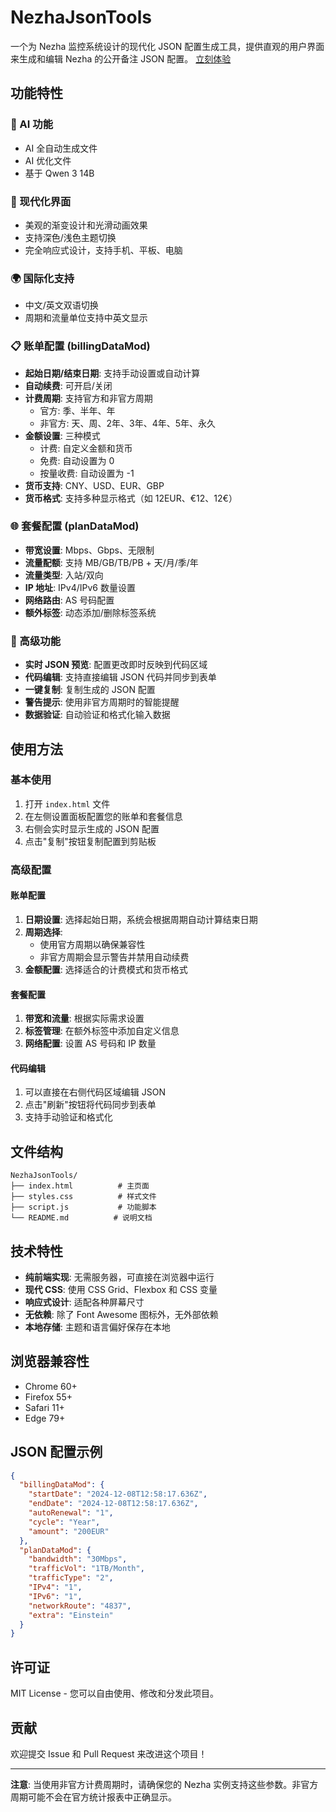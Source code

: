 # NezhaJsonTools

一个为 Nezha 监控系统设计的现代化 JSON 配置生成工具，提供直观的用户界面来生成和编辑 Nezha 的公开备注 JSON 配置。
[立刻体验](https://nezhajsontools.pages.dev)

## 功能特性

### 🤖 AI 功能
 - AI 全自动生成文件
 - AI 优化文件
 - 基于 Qwen 3 14B

### 🎨 现代化界面
- 美观的渐变设计和光滑动画效果
- 支持深色/浅色主题切换
- 完全响应式设计，支持手机、平板、电脑

### 🌍 国际化支持
- 中文/英文双语切换
- 周期和流量单位支持中英文显示

### 📋 账单配置 (billingDataMod)
- **起始日期/结束日期**: 支持手动设置或自动计算
- **自动续费**: 可开启/关闭
- **计费周期**: 支持官方和非官方周期
  - 官方: 季、半年、年
  - 非官方: 天、周、2年、3年、4年、5年、永久
- **金额设置**: 三种模式
  - 计费: 自定义金额和货币
  - 免费: 自动设置为 0
  - 按量收费: 自动设置为 -1
- **货币支持**: CNY、USD、EUR、GBP
- **货币格式**: 支持多种显示格式（如 12EUR、€12、12€）

### 🌐 套餐配置 (planDataMod)
- **带宽设置**: Mbps、Gbps、无限制
- **流量配额**: 支持 MB/GB/TB/PB + 天/月/季/年
- **流量类型**: 入站/双向
- **IP 地址**: IPv4/IPv6 数量设置
- **网络路由**: AS 号码配置
- **额外标签**: 动态添加/删除标签系统

### 🔧 高级功能
- **实时 JSON 预览**: 配置更改即时反映到代码区域
- **代码编辑**: 支持直接编辑 JSON 代码并同步到表单
- **一键复制**: 复制生成的 JSON 配置
- **警告提示**: 使用非官方周期时的智能提醒
- **数据验证**: 自动验证和格式化输入数据

## 使用方法

### 基本使用
1. 打开 `index.html` 文件
2. 在左侧设置面板配置您的账单和套餐信息
3. 右侧会实时显示生成的 JSON 配置
4. 点击"复制"按钮复制配置到剪贴板

### 高级配置

#### 账单配置
1. **日期设置**: 选择起始日期，系统会根据周期自动计算结束日期
2. **周期选择**: 
   - 使用官方周期以确保兼容性
   - 非官方周期会显示警告并禁用自动续费
3. **金额配置**: 选择适合的计费模式和货币格式

#### 套餐配置
1. **带宽和流量**: 根据实际需求设置
2. **标签管理**: 在额外标签中添加自定义信息
3. **网络配置**: 设置 AS 号码和 IP 数量

#### 代码编辑
1. 可以直接在右侧代码区域编辑 JSON
2. 点击"刷新"按钮将代码同步到表单
3. 支持手动验证和格式化

## 文件结构

```
NezhaJsonTools/
├── index.html          # 主页面
├── styles.css          # 样式文件
├── script.js           # 功能脚本
└── README.md          # 说明文档
```

## 技术特性

- **纯前端实现**: 无需服务器，可直接在浏览器中运行
- **现代 CSS**: 使用 CSS Grid、Flexbox 和 CSS 变量
- **响应式设计**: 适配各种屏幕尺寸
- **无依赖**: 除了 Font Awesome 图标外，无外部依赖
- **本地存储**: 主题和语言偏好保存在本地

## 浏览器兼容性

- Chrome 60+
- Firefox 55+
- Safari 11+
- Edge 79+

## JSON 配置示例

```json
{
  "billingDataMod": {
    "startDate": "2024-12-08T12:58:17.636Z",
    "endDate": "2024-12-08T12:58:17.636Z",
    "autoRenewal": "1",
    "cycle": "Year",
    "amount": "200EUR"
  },
  "planDataMod": {
    "bandwidth": "30Mbps",
    "trafficVol": "1TB/Month",
    "trafficType": "2",
    "IPv4": "1",
    "IPv6": "1",
    "networkRoute": "4837",
    "extra": "Einstein"
  }
}
```

## 许可证

MIT License - 您可以自由使用、修改和分发此项目。

## 贡献

欢迎提交 Issue 和 Pull Request 来改进这个项目！

---

**注意**: 当使用非官方计费周期时，请确保您的 Nezha 实例支持这些参数。非官方周期可能不会在官方统计报表中正确显示。 